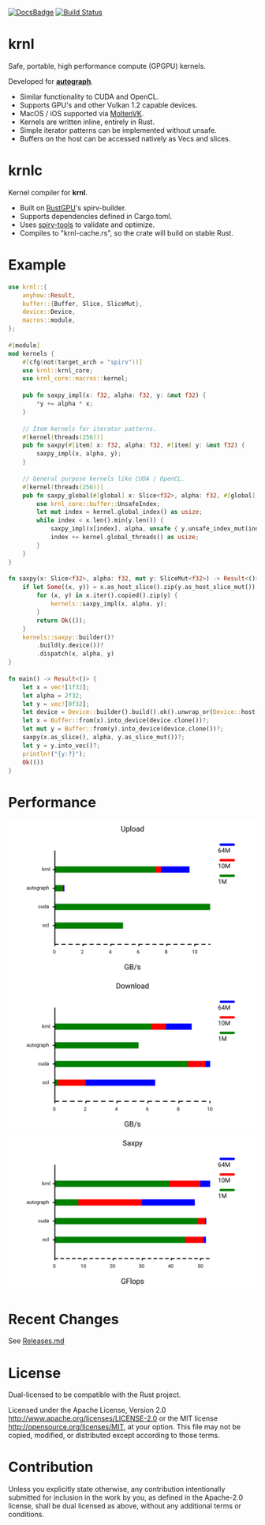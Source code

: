 [![DocsBadge]][Docs]
[![Build Status](https://github.com/charles-r-earp/autograph/workflows/Continuous%20Integration/badge.svg?branch=main)](https://github.com/charles-r-earp/krnl/actions)

[Docs]: https://docs.rs/krnl
[DocsBadge]: https://docs.rs/krnl/badge.svg

# **krnl**
Safe, portable, high performance compute (GPGPU) kernels.

Developed for [**autograph**](https://github.com/charles-r-earp/autograph). 
- Similar functionality to CUDA and OpenCL.
- Supports GPU's and other Vulkan 1.2 capable devices.
- MacOS / iOS supported via [MoltenVK](https://github.com/KhronosGroup/MoltenVK).
- Kernels are written inline, entirely in Rust.
- Simple iterator patterns can be implemented without unsafe.
- Buffers on the host can be accessed natively as Vecs and slices.

# **krnlc**
Kernel compiler for **krnl**. 
- Built on [RustGPU](https://github.com/EmbarkStudios/rust-gpu)'s spirv-builder.
- Supports dependencies defined in Cargo.toml. 
- Uses [spirv-tools](https://github.com/EmbarkStudios/spirv-tools-rs) to validate and optimize. 
- Compiles to "krnl-cache.rs", so the crate will build on stable Rust.

# Example
```rust
use krnl::{
    anyhow::Result,
    buffer::{Buffer, Slice, SliceMut},
    device::Device,
    macros::module,
};

#[module]
mod kernels {
    #[cfg(not(target_arch = "spirv"))]
    use krnl::krnl_core;
    use krnl_core::macros::kernel;

    pub fn saxpy_impl(x: f32, alpha: f32, y: &mut f32) {
        *y += alpha * x;
    }

    // Item kernels for iterator patterns.
    #[kernel(threads(256))]
    pub fn saxpy(#[item] x: f32, alpha: f32, #[item] y: &mut f32) {
        saxpy_impl(x, alpha, y);
    }

    // General purpose kernels like CUDA / OpenCL.
    #[kernel(threads(256))]
    pub fn saxpy_global(#[global] x: Slice<f32>, alpha: f32, #[global] y: UnsafeSlice<f32>) {
        use krnl_core::buffer::UnsafeIndex;
        let mut index = kernel.global_index() as usize;
        while index < x.len().min(y.len()) {
            saxpy_impl(x[index], alpha, unsafe { y.unsafe_index_mut(index) });
            index += kernel.global_threads() as usize;
        }
    }
}

fn saxpy(x: Slice<f32>, alpha: f32, mut y: SliceMut<f32>) -> Result<()> {
    if let Some((x, y)) = x.as_host_slice().zip(y.as_host_slice_mut()) {
        for (x, y) in x.iter().copied().zip(y) {
            kernels::saxpy_impl(x, alpha, y);
        }
        return Ok(());
    } 
    kernels::saxpy::builder()?
        .build(y.device())?
        .dispatch(x, alpha, y) 
}

fn main() -> Result<()> {
    let x = vec![1f32];
    let alpha = 2f32;
    let y = vec![0f32];
    let device = Device::builder().build().ok().unwrap_or(Device::host());
    let x = Buffer::from(x).into_device(device.clone())?;
    let mut y = Buffer::from(y).into_device(device.clone())?;
    saxpy(x.as_slice(), alpha, y.as_slice_mut())?;
    let y = y.into_vec()?;
    println!("{y:?}");
    Ok(())
}
```

# Performance 

![Upload](benches/compute-benches/plots/nv_gtx1060/upload.svg)
![Download](benches/compute-benches/plots/nv_gtx1060/download.svg)
![Saxpy](benches/compute-benches/plots/nv_gtx1060/saxpy.svg)


# Recent Changes 
See [Releases.md](https://github.com/charles-r-earp/krnl/blob/main/Releases.md)

# License
Dual-licensed to be compatible with the Rust project.

Licensed under the Apache License, Version 2.0 http://www.apache.org/licenses/LICENSE-2.0 or the MIT license http://opensource.org/licenses/MIT, at your option. This file may not be copied, modified, or distributed except according to those terms.

# Contribution
Unless you explicitly state otherwise, any contribution intentionally submitted for inclusion in the work by you, as defined in the Apache-2.0 license, shall be dual licensed as above, without any additional terms or conditions.
